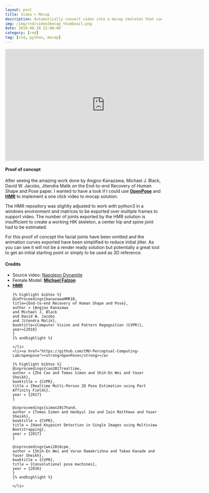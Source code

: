 ```yaml
---
layout: post
title: Video > Mocap
description: Automatically convert video into a mocap skeleton that can be used in Maya.
img: /img/rnd/video2mocap_thumbnail.png
date: 2018-06-28 22:00:00
category: [rnd]
tag: [rnd, python, mocap]
---
```


<p align="center"><iframe src="https://player.vimeo.com/video/277548081" width="640" height="360" frameborder="0" webkitallowfullscreen mozallowfullscreen allowfullscreen></iframe></p>

<h4>Proof of concept</h4>
<p class="justify">After seeing the amazing work done by Angjoo Kanazawa, Michael J. Black, David W. Jacobs, Jitendra Malik on the End-to-end Recovery of Human Shape and Pose paper. I wanted to have a look if I could use <a href="https://github.com/CMU-Perceptual-Computing-Lab/openpose"><strong>OpenPose</strong></a> and <a href="https://github.com/akanazawa/hmr"><strong>HMR</strong></a> to implement a one click video to mocap solution.</p>

<p class="justify">The HMR repository was slightly adjusted to work with python3 in a windows environment and matrices to be exported over multiple frames to support video. The number of joints exported by the HMR solution is insufficient to create a working HIK skeleton, a center hip and spine joint had to be estimated.</p>

<p class="justify">For this proof of concept the facial joints have been omitted and the animation curves exported have been simplified to reduce initial jitter. As you can see it will not be a render ready solution but potentially a great tool to get an initial starting point or simply to be used as 3D reference.</p>

<h4>Credits</h4>
<ul>
    <li>Source video: <a href="https://www.youtube.com/watch?v=TcWPiHjIExA">Napoleon Dynamite</a></li>
    <li>Female Model: <a href="https://www.artstation.com/mfalzon"><strong>Michael Falzon</strong></a></li>
    <li><a href="https://github.com/akanazawa/hmr"><strong>HMR</strong></a>
    
    {% highlight bibtex %}
    @inProceedings{kanazawaHMR18,
    title={End-to-end Recovery of Human Shape and Pose},
    author = {Angjoo Kanazawa
    and Michael J. Black
    and David W. Jacobs
    and Jitendra Malik},
    booktitle={Computer Vision and Pattern Regognition (CVPR)},
    year={2018}
    }
    {% endhighlight %}
    
    </li>
    <li><a href="https://github.com/CMU-Perceptual-Computing-Lab/openpose"><strong>OpenPose</strong></a>
    
    {% highlight bibtex %}
    @inproceedings{cao2017realtime,
    author = {Zhe Cao and Tomas Simon and Shih-En Wei and Yaser Sheikh},
    booktitle = {CVPR},
    title = {Realtime Multi-Person 2D Pose Estimation using Part Affinity Fields},
    year = {2017}
    }

    @inproceedings{simon2017hand,
    author = {Tomas Simon and Hanbyul Joo and Iain Matthews and Yaser Sheikh},
    booktitle = {CVPR},
    title = {Hand Keypoint Detection in Single Images using Multiview Bootstrapping},
    year = {2017}
    }

    @inproceedings{wei2016cpm,
    author = {Shih-En Wei and Varun Ramakrishna and Takeo Kanade and Yaser Sheikh},
    booktitle = {CVPR},
    title = {Convolutional pose machines},
    year = {2016}
    }
    {% endhighlight %}

    </li>
</ul>


